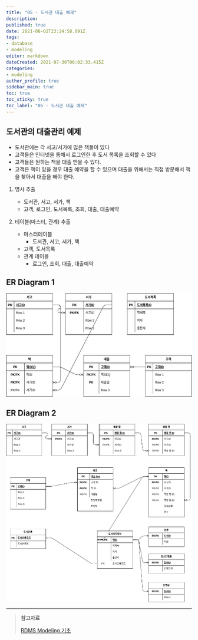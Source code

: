 ```yaml
---
title: "05 - 도서관 대출 예제"
description: 
published: true
date: 2021-08-02T23:24:58.091Z
tags: 
- database
- modeling
editor: markdown
dateCreated: 2021-07-30T06:02:33.415Z
categories:
- modeling
author_profile: true
sidebar_main: true
toc: true
toc_sticky: true
toc_label: "05 - 도서관 대출 예제"
---
```


## 도서관의 대출관리 예제
- 도서관에는 각 서고/서가에 많은 책들이 있다
- 고객들은 인터넷을 통해서 로그인한 후 도서 목록을 조회할 수 있다
- 고객들은 원하는 책을 대출 받을 수 있다.
- 고객은 책이 있을 경우 대출 예약을 할 수 있으며 대출을 위해서는 직접 방문해서 책을 찾아서 대출을 해야 한다.

1. 명사 추출
	- 도서관, 서고, 서가, 책
	- 고객, 로그인, 도서목록, 조회, 대출, 대출예약
		
2. 테이블(마스터, 관계) 추출
	- 마스터테이블
		- 도서관, 서고, 서가, 책
	- 고객, 도서목록
	- 관계 테이블
		- 로그인, 조회, 대출, 대출예약

## ER Diagram 1
![data-modeling-05-01.jpg](/assets/img/data_modeling/data-modeling-05-01.jpg)

## ER Diagram 2
![data-modeling-05-02.jpg](/assets/img/data_modeling/data-modeling-05-02.jpg)

***
> __참고자료__
>
> [RDMS Modeling 기초](https://www.inflearn.com/course/%EA%B4%80%EA%B3%84%ED%98%95%EB%8D%B0%EC%9D%B4%ED%84%B0%EB%B2%A0%EC%9D%B4%EC%8A%A4-rdbms/dashboard)